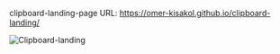 clipboard-landing-page
URL: https://omer-kisakol.github.io/clipboard-landing/

![Clipboard-landing](https://github.com/Omer-KISAKOL/clipboard-landing/assets/72518514/977823d8-f48a-4f2a-a042-3651f9bba535)
